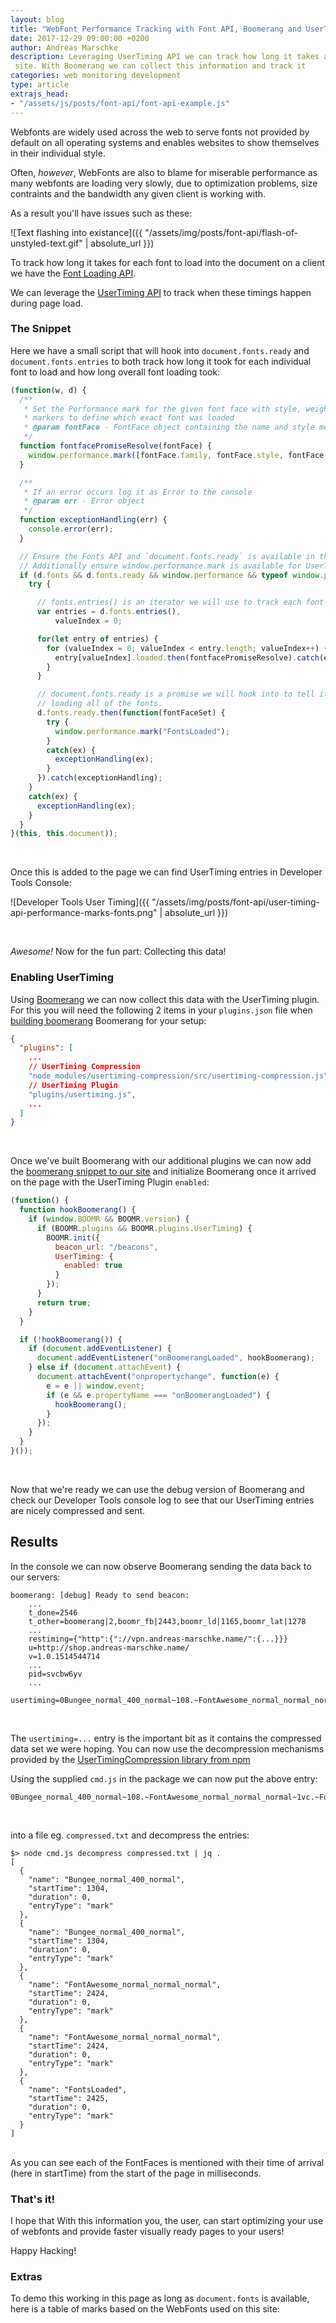 ```yaml
---
layout: blog
title: "WebFont Performance Tracking with Font API, Boomerang and UserTiming API"
date: 2017-12-29 09:00:00 +0200
author: Andreas Marschke
description: Leveraging UserTiming API we can track how long it takes a user to load all the fonts into a
 site. With Boomerang we can collect this information and track it
categories: web monitoring development
type: article
extrajs_head:
- "/assets/js/posts/font-api/font-api-example.js"
---
```


Webfonts are widely used across the web to serve fonts not provided by default on all operating systems
and enables websites to show themselves in their individual style.

Often, *however*, WebFonts are also to blame for miserable performance as many webfonts are loading very
slowly, due to optimization problems, size contraints and the bandwidth any given client is working with.

As a result you'll have issues such as these:

![Text flashing into existance]({{ "/assets/img/posts/font-api/flash-of-unstyled-text.gif" | absolute_url }})

To track how long it takes for each font to load into the document on a client we have the [Font Loading API](https://developer.mozilla.org/en-US/docs/Web/API/CSS_Font_Loading_API).

We can leverage the [UserTiming API](https://developer.mozilla.org/en-US/docs/Web/API/User_Timing_API) to track when these timings happen during page load.

### The Snippet

Here we have a small script that will hook into `document.fonts.ready` and `document.fonts.entries` to both track how long it took for each individual
font to load and how long overall font loading took:

```js
(function(w, d) {
  /**
   * Set the Performance mark for the given font face with style, weight and stretch as
   * markers to define which exact font was loaded
   * @param fontFace - FontFace object containing the name and style metadata
   */
  function fontfacePromiseResolve(fontFace) {
    window.performance.mark([fontFace.family, fontFace.style, fontFace.weight, fontFace.stretch].join("_"));
  }

  /**
   * If an error occurs log it as Error to the console
   * @param err - Error object
   */
  function exceptionHandling(err) {
    console.error(err);
  }

  // Ensure the Fonts API and `document.fonts.ready` is available in the environment
  // Additionally ensure window.performance.mark is available for UserTiming marks
  if (d.fonts && d.fonts.ready && window.performance && typeof window.performance.mark === "function") {
    try {

      // fonts.entries() is an iterator we will use to track each font while it's loading
      var entries = d.fonts.entries(),
          valueIndex = 0;

      for(let entry of entries) {
        for (valueIndex = 0; valueIndex < entry.length; valueIndex++) {
          entry[valueIndex].loaded.then(fontfacePromiseResolve).catch(exceptionHandling);
        }
      }

      // document.fonts.ready is a promise we will hook into to tell if we are finished
      // loading all of the fonts.
      d.fonts.ready.then(function(fontFaceSet) {
        try {
          window.performance.mark("FontsLoaded");                        
        }
        catch(ex) {
          exceptionHandling(ex);
        }
      }).catch(exceptionHandling);
    }
    catch(ex) {
      exceptionHandling(ex);
    }
  }
}(this, this.document));
```

<br/>

Once this is added to the page we can find UserTiming entries in Developer Tools Console:


![Developer Tools User Timing]({{ "/assets/img/posts/font-api/user-timing-api-performance-marks-fonts.png" | absolute_url }})

<br />

*Awesome!* Now for the fun part: Collecting this data!

### Enabling UserTiming

Using [Boomerang](http://github.com/soasta/boomerang) we can now collect this data with the UserTiming plugin. For this you will need the following 2 items in your `plugins.json` file when [building boomerang](http://docs.soasta.com/boomerang-api/tutorial-building.html) Boomerang for your setup:

```json
{
  "plugins": [
    ...
    // UserTiming Compression
    "node_modules/usertiming-compression/src/usertiming-compression.js",  
    // UserTiming Plugin
    "plugins/usertiming.js",  
    ...
  ]
}
```
<br/>

Once we've built Boomerang with our additional plugins we can now add the [boomerang snippet to our site](http://docs.soasta.com/boomerang-api/tutorial-loader-snippet.html) and initialize Boomerang once it arrived on the page with the UserTiming Plugin `enabled`:

```js
(function() {
  function hookBoomerang() {
    if (window.BOOMR && BOOMR.version) {
      if (BOOMR.plugins && BOOMR.plugins.UserTiming) {
        BOOMR.init({
          beacon_url: "/beacons",
          UserTiming: {
            enabled: true
          }
        });
      }
      return true;
    }
  }

  if (!hookBoomerang()) {
    if (document.addEventListener) {
      document.addEventListener("onBoomerangLoaded", hookBoomerang);
    } else if (document.attachEvent) {
      document.attachEvent("onpropertychange", function(e) {
        e = e || window.event;
        if (e && e.propertyName === "onBoomerangLoaded") {
          hookBoomerang();
        }
      });
    }
  }
}());
```
<br/>

Now that we're ready we can use the debug version of Boomerang and check our Developer Tools console log to see that our UserTiming entries are nicely compressed and sent.

## Results

In the console we can now observe Boomerang sending the data back to our servers:

```
boomerang: [debug] Ready to send beacon:
	...
	t_done=2546
	t_other=boomerang|2,boomr_fb|2443,boomr_ld|1165,boomr_lat|1278
	...
	restiming={"http":{"://vpn.andreas-marschke.name/":{...}}}
	u=http://shop.andreas-marschke.name/
	v=1.0.1514544714
	...
	pid=svcbw6yv
	...
	usertiming=0Bungee_normal_400_normal~108.~FontAwesome_normal_normal_normal~1vc.~FontsLoaded~1vd
```
<br/>

The `usertiming=...` entry is the important bit as it contains the compressed data set we were hoping. You can now use the decompression
mechanisms provided by the [UserTimingCompression library from npm](https://www.npmjs.com/package/usertiming-compression)

Using the supplied `cmd.js` in the package we can now put the above entry:

```
0Bungee_normal_400_normal~108.~FontAwesome_normal_normal_normal~1vc.~FontsLoaded~1vd
```
<br/>

into a file eg. `compressed.txt` and decompress the entries:

```
$> node cmd.js decompress compressed.txt | jq .
[
  {
    "name": "Bungee_normal_400_normal",
    "startTime": 1304,
    "duration": 0,
    "entryType": "mark"
  },
  {
    "name": "Bungee_normal_400_normal",
    "startTime": 1304,
    "duration": 0,
    "entryType": "mark"
  },
  {
    "name": "FontAwesome_normal_normal_normal",
    "startTime": 2424,
    "duration": 0,
    "entryType": "mark"
  },
  {
    "name": "FontAwesome_normal_normal_normal",
    "startTime": 2424,
    "duration": 0,
    "entryType": "mark"
  },
  {
    "name": "FontsLoaded",
    "startTime": 2425,
    "duration": 0,
    "entryType": "mark"
  }
]
```
<br/>
As you can see each of the FontFaces is mentioned with their time of arrival (here in startTime) from the start of the page in milliseconds.

### That's it!

I hope that With this information you, the user, can start optimizing your use of webfonts and provide faster visually ready pages to your users!

Happy Hacking!

### Extras

To demo this working in this page as long as `document.fonts` is available, here is a table of marks based on the WebFonts used on this site:
<div id="fonts-perf-list"></div>
